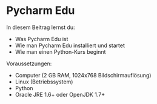 # Pycharm Edu

In diesem Beitrag lernst du:

* Was Pycharm Edu ist
* Wie man Pycharm Edu installiert und startet
* Wie man einen Python-Kurs beginnt

Voraussetzungen:

* Computer (2 GB RAM, 1024x768 Bildschirmauflösung)
* Linux (Betriebssystem)
* Python
* Oracle JRE 1.6+ oder OpenJDK 1.7+

